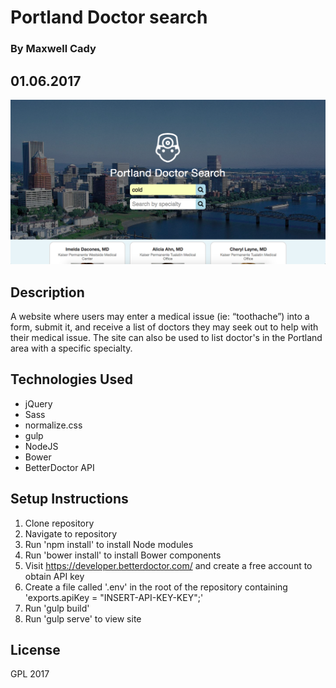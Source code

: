 # Portland Doctor search

### By Maxwell Cady

## 01.06.2017

![Screenshot](screenshot.png)

## Description
 A website where users may enter a medical issue (ie: “toothache”) into a form, submit it, and receive a list of doctors they may seek out to help with their medical issue. The site can also be used to list doctor's in the Portland area with a specific specialty.

## Technologies Used
* jQuery
* Sass
* normalize.css
* gulp
* NodeJS
* Bower
* BetterDoctor API

## Setup Instructions
1. Clone repository
2. Navigate to repository
3. Run 'npm install' to install Node modules
4. Run 'bower install' to install Bower components
5. Visit https://developer.betterdoctor.com/ and create a free account to obtain API key
6. Create a file called '.env' in the root of the repository containing 'exports.apiKey = "INSERT-API-KEY-KEY";'
7. Run 'gulp build'
8. Run 'gulp serve' to view site

## License
GPL 2017

